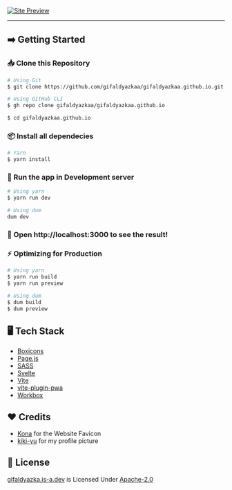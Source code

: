[![Site Preview](https://cdn.upload.systems/uploads/NfbRUX99.png)](https://gifaldyazka.is-a.dev)

<hr />

## ➡️ Getting Started

### 📥 Clone this Repository

```sh
# Using Git
$ git clone https://github.com/gifaldyazkaa/gifaldyazkaa.github.io.git

# Using GitHub CLI
$ gh repo clone gifaldyazkaa/gifaldyazkaa.github.io

$ cd gifaldyazkaa.github.io
```

### 📦 Install all dependecies

```sh
# Yarn
$ yarn install
```

### 🏃 Run the app in Development server

```sh
# Using yarn
$ yarn run dev

# Using dum
dum dev
```

### :tada: Open http://localhost:3000 to see the result!

### ⚡ Optimizing for Production

```sh
# Using yarn
$ yarn run build
$ yarn run preview

# Using dum
$ dum build
$ dum preview
```

## 🖥️ Tech Stack

- [Boxicons](https://boxicons.com)
- [Page.js](https://npmjs.com/package/page)
- [SASS](https://sass-lang.com)
- [Svelte](https://svelte.dev)
- [Vite](https://vitejs.dev)
- [vite-plugin-pwa](https://vite-plugin-pwa.netlify.app)
- [Workbox](https://developers.google.com/web/tools/workbox)

## ❤️ Credits

- [Kona](https://twitter.com/konathegaymer) for the Website Favicon
- [kiki-yu](https://twitter.com/kikiyu698) for my profile picture

## 📜 License

[gifaldyazka.is-a.dev](#) is Licensed Under [Apache-2.0](./LICENSE)
